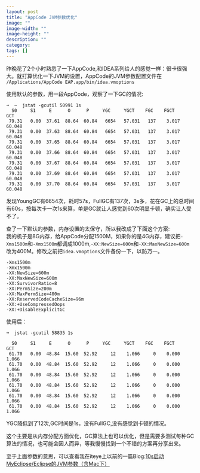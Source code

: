 ```yaml
---
layout: post
title: "AppCode JVM参数优化"
image: ""
image-width: ""
image-height: ""
description: ""
category: 
tags: []
---
```



昨晚花了2个小时熟悉了一下AppCode,和IDEA系列给人的感觉一样：很卡很强大。就打算优化一下JVM的设置，AppCode的JVM参数配置文件在 `/Applications/AppCode EAP.app/bin/idea.vmoptions`

使用默认的参数，用一段AppCode，观察了一下GC的情况:


	➜  ~  jstat -gcutil 50991 1s
	  S0     S1     E      O      P     YGC     YGCT    FGC    FGCT     GCT
	 79.31   0.00  37.61  88.64  60.84   6654   57.031   137    3.017   60.048
	 79.31   0.00  37.63  88.64  60.84   6654   57.031   137    3.017   60.048
	 79.31   0.00  37.65  88.64  60.84   6654   57.031   137    3.017   60.048
	 79.31   0.00  37.66  88.64  60.84   6654   57.031   137    3.017   60.048
	 79.31   0.00  37.67  88.64  60.84   6654   57.031   137    3.017   60.048
	 79.31   0.00  37.69  88.64  60.84   6654   57.031   137    3.017   60.048
	 79.31   0.00  37.70  88.64  60.84   6654   57.031   137    3.017   60.048


发现YoungGC有6654次，耗时57s，FullGC有137次，3s多，花在GC上的总时间有60s，按每次卡一次1s来算，单是GC就让人感觉到60次明显卡顿，确实让人受不了。

查了一下默认的参数，内存设置的太保守，所以我改成了下面这个方案:  
我的机子是8G内存，给AppCode分配1500M，如果你的是4G内存，建议把`-Xms1500m`和`-Xmx1500m`都调成1000m,`-XX:NewSize=600m`和`-XX:MaxNewSize=600m`改为400M。修改之前把`idea.vmoptions`文件备份一下，以防万一。

	-Xms1500m
	-Xmx1500m
	-XX:NewSize=600m  
	-XX:MaxNewSize=600m
	-XX:SurvivorRatio=8
	-XX:PermSize=200m
	-XX:MaxPermSize=400m
	-XX:ReservedCodeCacheSize=96m
	-XX:+UseCompressedOops
	-XX:+DisableExplicitGC

使用后：

	➜  jstat -gcutil 58835 1s

	  S0     S1     E      O      P     YGC     YGCT    FGC    FGCT     GCT
	 61.70   0.00  48.84  15.60  52.92     12    1.066     0    0.000    1.066
	 61.70   0.00  48.84  15.60  52.92     12    1.066     0    0.000    1.066
	 61.70   0.00  48.84  15.60  52.92     12    1.066     0    0.000    1.066
	 61.70   0.00  48.84  15.60  52.92     12    1.066     0    0.000    1.066
	 61.70   0.00  48.84  15.60  52.92     12    1.066     0    0.000    1.066
	 61.70   0.00  48.84  15.60  52.92     12    1.066     0    0.000    1.066

YGC降低到了12次,GC时间是1s，没有FullGC,没有感觉到卡顿的情况。

这个主要是从内存分配方面优化，GC算法上也可以优化，但是需要多测试每种GC算法的情况，也可能会因人而异，等我慢慢找到一个不错的方案再分享出来。

至于上面参数的意思，可以查看我在iteye上以前的一篇Blog:[10s启动MyEclipse/Eclipse的JVM参数（含Mac下）](http://287854442.iteye.com/admin/blogs/1159689)